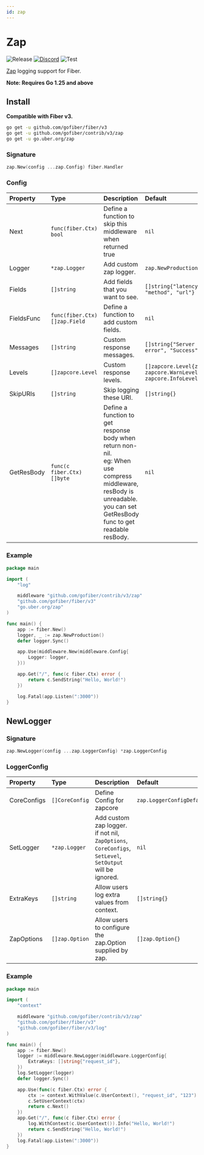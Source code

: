 ```yaml
---
id: zap
---
```


# Zap

![Release](https://img.shields.io/github/v/tag/gofiber/contrib?filter=zap*)
[![Discord](https://img.shields.io/discord/704680098577514527?style=flat&label=%F0%9F%92%AC%20discord&color=00ACD7)](https://gofiber.io/discord)
![Test](https://github.com/gofiber/contrib/workflows/Test%20zap/badge.svg)

[Zap](https://github.com/uber-go/zap) logging support for Fiber.

**Note: Requires Go 1.25 and above**

## Install

**Compatible with Fiber v3.**

```sh
go get -u github.com/gofiber/fiber/v3
go get -u github.com/gofiber/contrib/v3/zap
go get -u go.uber.org/zap
```

### Signature

```go
zap.New(config ...zap.Config) fiber.Handler
```

### Config

| Property   | Type                       | Description                                                                                                                                                                    | Default                                                                     |
| :--------- | :------------------------- | :----------------------------------------------------------------------------------------------------------------------------------------------------------------------------- | :-------------------------------------------------------------------------- |
| Next       | `func(fiber.Ctx) bool`          | Define a function to skip this middleware when returned true                                                                                                                   | `nil`                                                                       |
| Logger     | `*zap.Logger`              | Add custom zap logger.                                                                                                                                                         | `zap.NewProduction()`                                                      |
| Fields     | `[]string`                 | Add fields that you want to see.                                                                                                                                                  | `[]string{"latency", "status", "method", "url"}`                            |
| FieldsFunc | `func(fiber.Ctx) []zap.Field` | Define a function to add custom fields.                                                                                                                                        | `nil`                                                                       |
| Messages   | `[]string`                 | Custom response messages.                                                                                                                                                      | `[]string{"Server error", "Client error", "Success"}`                       |
| Levels     | `[]zapcore.Level`          | Custom response levels.                                                                                                                                                        | `[]zapcore.Level{zapcore.ErrorLevel, zapcore.WarnLevel, zapcore.InfoLevel}` |
| SkipURIs   | `[]string`                 | Skip logging these URI.                                                                                                                                                        | `[]string{}`                                                                |
| GetResBody | `func(c fiber.Ctx) []byte` | Define a function to get response body when return non-nil.<br />eg: When use compress middleware, resBody is unreadable. you can set GetResBody func to get readable resBody. | `nil`                                                                       |

### Example

```go
package main

import (
    "log"

    middleware "github.com/gofiber/contrib/v3/zap"
    "github.com/gofiber/fiber/v3"
    "go.uber.org/zap"
)

func main() {
    app := fiber.New()
    logger, _ := zap.NewProduction()
    defer logger.Sync()

    app.Use(middleware.New(middleware.Config{
        Logger: logger,
    }))

    app.Get("/", func(c fiber.Ctx) error {
        return c.SendString("Hello, World!")
    })

    log.Fatal(app.Listen(":3000"))
}
```

## NewLogger

### Signature

```go
zap.NewLogger(config ...zap.LoggerConfig) *zap.LoggerConfig
```

### LoggerConfig

| Property    | Type           | Description                                                                                              | Default                        |
| :---------- | :------------- | :------------------------------------------------------------------------------------------------------- | :----------------------------- |
| CoreConfigs | `[]CoreConfig` | Define Config for zapcore                                                                                | `zap.LoggerConfigDefault` |
| SetLogger   | `*zap.Logger`  | Add custom zap logger. if not nil, `ZapOptions`, `CoreConfigs`, `SetLevel`, `SetOutput` will be ignored. | `nil`                          |
| ExtraKeys   | `[]string`     | Allow users log extra values from context.                                                               | `[]string{}`                   |
| ZapOptions  | `[]zap.Option` | Allow users to configure the zap.Option supplied by zap.                                                 | `[]zap.Option{}`               |

### Example

```go
package main

import (
    "context"

    middleware "github.com/gofiber/contrib/v3/zap"
    "github.com/gofiber/fiber/v3"
    "github.com/gofiber/fiber/v3/log"
)

func main() {
    app := fiber.New()
    logger := middleware.NewLogger(middleware.LoggerConfig{
        ExtraKeys: []string{"request_id"},
    })
    log.SetLogger(logger)
    defer logger.Sync()

    app.Use(func(c fiber.Ctx) error {
        ctx := context.WithValue(c.UserContext(), "request_id", "123")
        c.SetUserContext(ctx)
        return c.Next()
    })
    app.Get("/", func(c fiber.Ctx) error {
        log.WithContext(c.UserContext()).Info("Hello, World!")
        return c.SendString("Hello, World!")
    })
    log.Fatal(app.Listen(":3000"))
}
```
